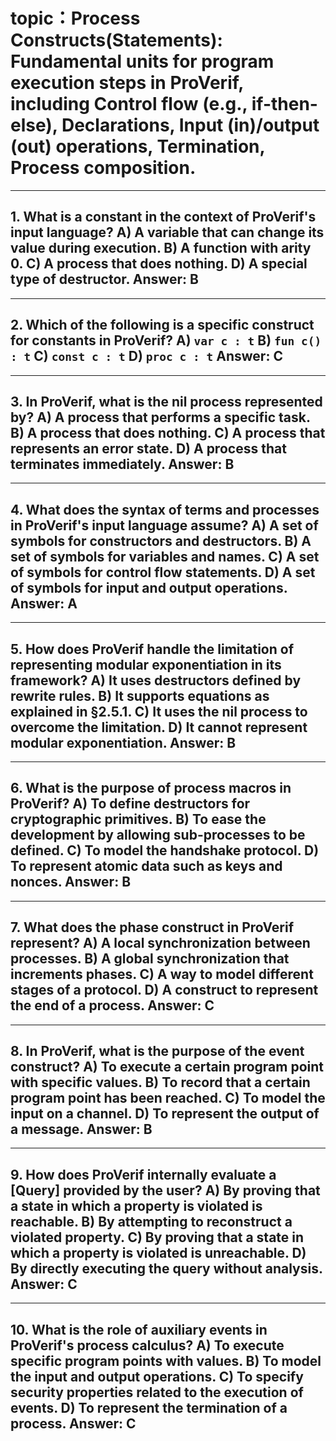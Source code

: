 # topic：Process Constructs(Statements): Fundamental units for program execution steps in ProVerif, including Control flow (e.g., if-then-else), Declarations, Input (in)/output (out) operations, Termination, Process composition.

---
**1. What is a constant in the context of ProVerif's input language?**
A) A variable that can change its value during execution.
B) A function with arity 0.
C) A process that does nothing.
D) A special type of destructor.
**Answer:** B
---

---
**2. Which of the following is a specific construct for constants in ProVerif?**
A) `var c : t`
B) `fun c() : t`
C) `const c : t`
D) `proc c : t`
**Answer:** C
---

---
**3. In ProVerif, what is the nil process represented by?**
A) A process that performs a specific task.
B) A process that does nothing.
C) A process that represents an error state.
D) A process that terminates immediately.
**Answer:** B
---

---
**4. What does the syntax of terms and processes in ProVerif's input language assume?**
A) A set of symbols for constructors and destructors.
B) A set of symbols for variables and names.
C) A set of symbols for control flow statements.
D) A set of symbols for input and output operations.
**Answer:** A
---

---
**5. How does ProVerif handle the limitation of representing modular exponentiation in its framework?**
A) It uses destructors defined by rewrite rules.
B) It supports equations as explained in §2.5.1.
C) It uses the nil process to overcome the limitation.
D) It cannot represent modular exponentiation.
**Answer:** B
---

---
**6. What is the purpose of process macros in ProVerif?**
A) To define destructors for cryptographic primitives.
B) To ease the development by allowing sub-processes to be defined.
C) To model the handshake protocol.
D) To represent atomic data such as keys and nonces.
**Answer:** B
---

---
**7. What does the phase construct in ProVerif represent?**
A) A local synchronization between processes.
B) A global synchronization that increments phases.
C) A way to model different stages of a protocol.
D) A construct to represent the end of a process.
**Answer:** C
---

---
**8. In ProVerif, what is the purpose of the event construct?**
A) To execute a certain program point with specific values.
B) To record that a certain program point has been reached.
C) To model the input on a channel.
D) To represent the output of a message.
**Answer:** B
---

---
**9. How does ProVerif internally evaluate a [Query] provided by the user?**
A) By proving that a state in which a property is violated is reachable.
B) By attempting to reconstruct a violated property.
C) By proving that a state in which a property is violated is unreachable.
D) By directly executing the query without analysis.
**Answer:** C
---

---
**10. What is the role of auxiliary events in ProVerif's process calculus?**
A) To execute specific program points with values.
B) To model the input and output operations.
C) To specify security properties related to the execution of events.
D) To represent the termination of a process.
**Answer:** C
---